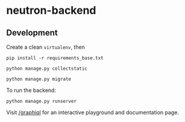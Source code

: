 # neutron-backend

## Development

Create a clean `virtualenv`, then

    pip install -r requirements_base.txt

    python manage.py collectstatic

    python manage.py migrate


To run the backend:

    python manage.py runserver


Visit [/graphiql](http://localhost:8000/graphiql) for an interactive playground and documentation page.
